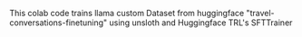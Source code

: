 
This colab code trains llama custom Dataset from huggingface "travel-conversations-finetuning" using unsloth and Huggingface TRL's SFTTrainer
